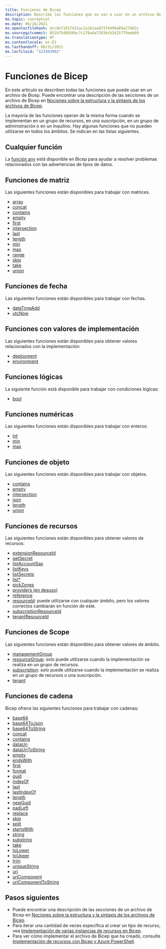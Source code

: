 ```yaml
---
title: Funciones de Bicep
description: Describe las funciones que se van a usar en un archivo de Bicep para recuperar valores, trabajar con cadenas y valores numéricos y recuperar información de implementación.
ms.topic: conceptual
ms.date: 06/16/2021
ms.openlocfilehash: dcc0e71917431ac2a181ae87374499a89a27482c
ms.sourcegitcommit: 851b75d0936bc7c2f8ada72834cb2d15779aeb69
ms.translationtype: HT
ms.contentlocale: es-ES
ms.lasthandoff: 08/31/2021
ms.locfileid: "123303992"
---
```

# <a name="bicep-functions"></a>Funciones de Bicep

En este artículo se describen todas las funciones que puede usar en un archivo de Bicep. Puede encontrar una descripción de las secciones de un archivo de Bicep en [Nociones sobre la estructura y la sintaxis de los archivos de Bicep](./file.md).

La mayoría de las funciones operan de la misma forma cuando se implementan en un grupo de recursos, en una suscripción, en un grupo de administración o en un inquilino. Hay algunas funciones que no pueden utilizarse en todos los ámbitos. Se indican en las listas siguientes.

## <a name="any-function"></a>Cualquier función

La [función any](./bicep-functions-any.md) está disponible en Bicep para ayudar a resolver problemas relacionados con las advertencias de tipos de datos.

## <a name="array-functions"></a>Funciones de matriz

Las siguientes funciones están disponibles para trabajar con matrices.

* [array](./bicep-functions-array.md#array)
* [concat](./bicep-functions-array.md#concat)
* [contains](./bicep-functions-array.md#contains)
* [empty](./bicep-functions-array.md#empty)
* [first](./bicep-functions-array.md#first)
* [intersection](./bicep-functions-array.md#intersection)
* [last](./bicep-functions-array.md#last)
* [length](./bicep-functions-array.md#length)
* [min](./bicep-functions-array.md#min)
* [max](./bicep-functions-array.md#max)
* [range](./bicep-functions-array.md#range)
* [skip](./bicep-functions-array.md#skip)
* [take](./bicep-functions-array.md#take)
* [union](./bicep-functions-array.md#union)

## <a name="date-functions"></a>Funciones de fecha

Las siguientes funciones están disponibles para trabajar con fechas.

* [dateTimeAdd](./bicep-functions-date.md#datetimeadd)
* [utcNow](./bicep-functions-date.md#utcnow)

## <a name="deployment-value-functions"></a>Funciones con valores de implementación

Las siguientes funciones están disponibles para obtener valores relacionados con la implementación:

* [deployment](./bicep-functions-deployment.md#deployment)
* [environment](./bicep-functions-deployment.md#environment)

## <a name="logical-functions"></a>Funciones lógicas

La siguiente función está disponible para trabajar con condiciones lógicas:

* [bool](./bicep-functions-logical.md#bool)

## <a name="numeric-functions"></a>Funciones numéricas

Las siguientes funciones están disponibles para trabajar con enteros:

* [int](./bicep-functions-numeric.md#int)
* [min](./bicep-functions-numeric.md#min)
* [max](./bicep-functions-numeric.md#max)

## <a name="object-functions"></a>Funciones de objeto

Las siguientes funciones están disponibles para trabajar con objetos.

* [contains](./bicep-functions-object.md#contains)
* [empty](./bicep-functions-object.md#empty)
* [intersection](./bicep-functions-object.md#intersection)
* [json](./bicep-functions-object.md#json)
* [length](./bicep-functions-object.md#length)
* [union](./bicep-functions-object.md#union)

## <a name="resource-functions"></a>Funciones de recursos

Las siguientes funciones están disponibles para obtener valores de recursos:

* [extensionResourceId](./bicep-functions-resource.md#extensionresourceid)
* [getSecret](./bicep-functions-resource.md#getsecret)
* [listAccountSas](./bicep-functions-resource.md#list)
* [listKeys](./bicep-functions-resource.md#listkeys)
* [listSecrets](./bicep-functions-resource.md#list)
* [list*](./bicep-functions-resource.md#list)
* [pickZones](./bicep-functions-resource.md#pickzones)
* [providers (en desuso)](./bicep-functions-resource.md#providers)
* [reference](./bicep-functions-resource.md#reference)
* [resourceId](./bicep-functions-resource.md#resourceid): puede utilizarse con cualquier ámbito, pero los valores correctos cambiarán en función de este.
* [subscriptionResourceId](./bicep-functions-resource.md#subscriptionresourceid)
* [tenantResourceId](./bicep-functions-resource.md#tenantresourceid)

## <a name="scope-functions"></a>Funciones de Scope

Las siguientes funciones están disponibles para obtener valores de ámbito.

* [managementGroup](./bicep-functions-scope.md#managementgroup)
* [resourceGroup](./bicep-functions-scope.md#resourcegroup): solo puede utilizarse cuando la implementación se realiza en un grupo de recursos.
* [subscription](./bicep-functions-scope.md#subscription): solo puede utilizarse cuando la implementación se realiza en un grupo de recursos o una suscripción.
* [tenant](./bicep-functions-scope.md#tenant)

## <a name="string-functions"></a>Funciones de cadena

Bicep ofrece las siguientes funciones para trabajar con cadenas:

* [base64](./bicep-functions-string.md#base64)
* [base64ToJson](./bicep-functions-string.md#base64tojson)
* [base64ToString](./bicep-functions-string.md#base64tostring)
* [concat](./bicep-functions-string.md#concat)
* [contains](./bicep-functions-string.md#contains)
* [dataUri](./bicep-functions-string.md#datauri)
* [dataUriToString](./bicep-functions-string.md#datauritostring)
* [empty](./bicep-functions-string.md#empty)
* [endsWith](./bicep-functions-string.md#endswith)
* [first](./bicep-functions-string.md#first)
* [format](./bicep-functions-string.md#format)
* [guid](./bicep-functions-string.md#guid)
* [indexOf](./bicep-functions-string.md#indexof)
* [last](./bicep-functions-string.md#last)
* [lastIndexOf](./bicep-functions-string.md#lastindexof)
* [length](./bicep-functions-string.md#length)
* [newGuid](./bicep-functions-string.md#newguid)
* [padLeft](./bicep-functions-string.md#padleft)
* [replace](./bicep-functions-string.md#replace)
* [skip](./bicep-functions-string.md#skip)
* [split](./bicep-functions-string.md#split)
* [startsWith](./bicep-functions-string.md#startswith)
* [string](./bicep-functions-string.md#string)
* [substring](./bicep-functions-string.md#substring)
* [take](./bicep-functions-string.md#take)
* [toLower](./bicep-functions-string.md#tolower)
* [toUpper](./bicep-functions-string.md#toupper)
* [trim](./bicep-functions-string.md#trim)
* [uniqueString](./bicep-functions-string.md#uniquestring)
* [uri](./bicep-functions-string.md#uri)
* [uriComponent](./bicep-functions-string.md#uricomponent)
* [uriComponentToString](./bicep-functions-string.md#uricomponenttostring)

## <a name="next-steps"></a>Pasos siguientes

* Puede encontrar una descripción de las secciones de un archivo de Bicep en [Nociones sobre la estructura y la sintaxis de los archivos de Bicep](./file.md).
* Para iterar una cantidad de veces específica al crear un tipo de recurso, vea [Implementación de varias instancias de recursos en Bicep](./loop-resources.md).
* Para ver cómo implementar el archivo de Bicep que ha creado, consulte [Implementación de recursos con Bicep y Azure PowerShell](./deploy-powershell.md).
